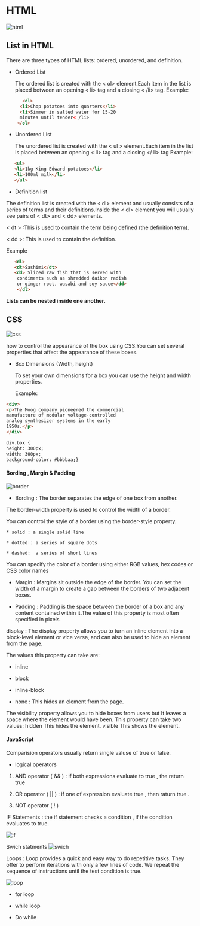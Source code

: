 # HTML 

![html](https://1.bp.blogspot.com/-BvjPllHHXRs/X4_vl8sH0FI/AAAAAAAABmk/2hoBV42tgDgWoz25dWkXVAh556F_PWrewCNcBGAsYHQ/s1200/html.jpeg)

## List in HTML 


There are three types of HTML lists: ordered, unordered, and definition.


 * Ordered List

   The ordered list is created with
    the < ol> element.Each item in the list is placed between an opening < li> tag
    and a closing < /li> tag.
     Example:
```html
      <ol>
     <li>Chop potatoes into quarters</li>
     <li>Simmer in salted water for 15-20
     minutes until tender< /li>
    </ol>
```
* Unordered List

  The unordered list is created
  with the < ul > element.Each item in the list is placed between an opening < li> tag
  and a closing </ li> tag
  Example:
```html
   <ul>
   <li>1kg King Edward potatoes</li>
   <li>100ml milk</li>
   </ul>

```


 * Definition list


  The definition list is created with
  the < dl> element and usually
  consists of a series of terms and
  their definitions.Inside the < dl> element you will usually see pairs of < dt> and
  < dd> elements.

  < dt > :This is used to contain the term
  being defined (the definition
  term).

< dd >: This is used to contain the
  definition.

  Example
```html
   <dl>
   <dt>Sashimi</dt>
   <dd> Sliced raw fish that is served with
    condiments such as shredded daikon radish   
    or ginger root, wasabi and soy sauce</dd>
    </dl>


```

**Lists can be nested inside one another.**

## CSS 

![css](https://www.ekramy.net/sites/default/files/2021-01/css-illustration.png)

how to control the appearance of the
box using CSS.You can set several properties that affect the appearance of
these boxes.

* Box Dimensions (Width, height)
  
  To set your own dimensions for a
  box you can use the height and
  width properties.

  Example:
```html
<div>
<p>The Moog company pioneered the commercial
manufacture of modular voltage-controlled
analog synthesizer systems in the early
1950s.</p>
</div>

div.box {
height: 300px;
width: 300px;
background-color: #bbbbaa;}

```
#### Bording , Margin & Padding


![border](https://s1.o7planning.com/en/12495/images/51081143.gif)

 * Bording : The border
 separates the edge of one box
 from another.

  The border-width property
   is used to control the width
   of a border.

  You can control the style of a
  border using the border-style
   property.

    * solid : a single solid line

    * dotted : a series of square dots

    * dashed:  a series of short lines
You can specify the color of a
border using either RGB values,
hex codes or CSS color names 


*  Margin : Margins sit outside the edge
of the border. You can set the
width of a margin to create a
gap between the borders of two
adjacent boxes.

 * Padding : Padding is the space between
the border of a box and any
content contained within it.The value of this property is
most often specified in pixels

display : The display property allows
you to turn an inline element
into a block-level element or vice
versa, and can also be used to
hide an element from the page.

The values this property can
take are:

* inline

* block

* inline-block 

* none : This hides an element from the
page.

The visibility property allows
you to hide boxes from users
but It leaves a space where the
element would have been.
This property can take two
values:
hidden
This hides the element.
visible
This shows the element.

#### JavaScript

Comparision operators usually return single valuse of true or false.

* logical operators 
 1. AND operator ( && ) : if both expressions evaluate to  true , the return true 

 2. OR operator ( || ) : if one of expression evaluate true , then raturn true .

 3. NOT operator ( ! )

 IF Statements : the if statement  checks a condition , if the condition evaluates to true.

![if](https://miro.medium.com/max/969/1*0yHBNB-UVy70ym6gf_0LsA.png)

Swich statments
![swich](https://www.bookofnetwork.com/images/javascript-images/JS_switch-syntax_20Sep16_1827.png)

Loops : Loop provides a quick and easy way to do repetitive tasks. They offer to perform iterations with only a few lines of code. We repeat the sequence of instructions until the test condition is true.

![loop](https://www.javascripttutorial.net/wp-content/uploads/2020/01/JavaScript-for-Loop.png)
* for loop

* while loop

* Do while 



  